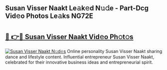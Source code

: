 ## Susan Visser Naakt Le𝚊k𝚎d N𝚞𝚍e - Part-Dcg Vid𝚎o Photos Le𝚊ks NG72E

# <h2><a href="http://fb34y1.evod.top/?m=Susan+Visser+Naakt">🔗 👉🔴 Susan Visser Naakt Vid𝚎o Ph𝚘t𝚘s</a></h2>

[![Susan Visser Naakt N𝚞d𝚎s](https://i.imgur.com/8V9OHl7.gif)](http://fb34y1.evod.top/?m=Susan+Visser+Naakt)
Online personality Susan Visser Naakt sharing dance and lifestyle content. Influential entrepreneur Susan Visser Naakt, celebrated for their innovative business ideas and entrepreneurial spirit. 
